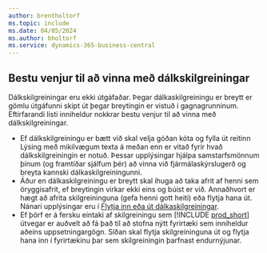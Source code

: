 ```yaml
---
author: brentholtorf
ms.topic: include
ms.date: 04/05/2024
ms.author: bholtorf
ms.service: dynamics-365-business-central
---
```


## <a name="best-practices-for-working-with-column-definitions"></a>Bestu venjur til að vinna með dálkskilgreiningar

Dálkskilgreiningar eru ekki útgáfaðar. Þegar dálkaskilgreiningu er breytt er gömlu útgáfunni skipt út þegar breytingin er vistuð í gagnagrunninum. Eftirfarandi listi inniheldur nokkrar bestu venjur til að vinna með dálkskilgreiningar.

- Ef dálkskilgreiningu er bætt við skal velja góðan kóta og fylla út reitinn Lýsing með mikilvægum texta á meðan enn er vitað fyrir hvað dálkskilgreiningin er notuð. Þessar upplýsingar hjálpa samstarfsmönnum þínum (og framtíðar sjálfum þér) að vinna við fjármálaskýrslugerð og breyta kannski dálkaskilgreiningunni.
- Áður en dálkaskilgreiningu er breytt skal íhuga að taka afrit af henni sem öryggisafrit, ef breytingin virkar ekki eins og búist er við. Annaðhvort er hægt að afrita skilgreininguna (gefa henni gott heiti) eða flytja hana út. Nánari upplýsingar eru í [Flytja inn eða út dálkaskilgreiningar](#import-or-export-financial-report-column-definitions).
- Ef þörf er á fersku eintaki af skilgreiningu sem [!INCLUDE [prod_short](prod_short.md)] útvegar er auðvelt að fá það til að stofna nýtt fyrirtæki sem inniheldur aðeins uppsetningargögn. Síðan skal flytja skilgreininguna út og flytja hana inn í fyrirtækinu þar sem skilgreiningin þarfnast endurnýjunar.
